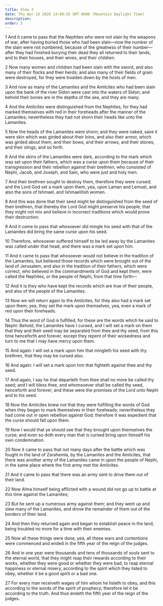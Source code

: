 ```yaml
---
title: Alma 3
date: Thu Apr 16 2020 14:09:55 GMT-0600 (Mountain Daylight Time)
description: 
order: 3
---
```


<p>
  1 And it came to pass that the Nephites who were not slain by the weapons of
  war, after having buried those who had been slain&#x2014;now the number of the
  slain were not numbered, because of the greatness of their number&#x2014;after
  they had finished burying their dead they all returned to their lands, and to
  their houses, and their wives, and their children.
</p>
<p>
  2 Now many women and children had been slain with the sword, and also many of
  their flocks and their herds; and also many of their fields of grain were
  destroyed, for they were trodden down by the hosts of men.
</p>
<p>
  3 And now as many of the Lamanites and the Amlicites who had been slain upon
  the bank of the river Sidon were cast into the waters of Sidon; and behold
  their bones are in the depths of the sea, and they are many.
</p>
<p>
  4 And the Amlicites were distinguished from the Nephites, for they had marked
  themselves with red in their foreheads after the manner of the Lamanites;
  nevertheless they had not shorn their heads like unto the Lamanites.
</p>
<p>
  5 Now the heads of the Lamanites were shorn; and they were naked, save it were
  skin which was girded about their loins, and also their armor, which was
  girded about them, and their bows, and their arrows, and their stones, and
  their slings, and so forth.
</p>
<p>
  6 And the skins of the Lamanites were dark, according to the mark which was
  set upon their fathers, which was a curse upon them because of their
  transgression and their rebellion against their brethren, who consisted of
  Nephi, Jacob, and Joseph, and Sam, who were just and holy men.
</p>
<p>
  7 And their brethren sought to destroy them, therefore they were cursed; and
  the Lord God set a mark upon them, yea, upon Laman and Lemuel, and also the
  sons of Ishmael, and Ishmaelitish women.
</p>
<p>
  8 And this was done that their seed might be distinguished from the seed of
  their brethren, that thereby the Lord God might preserve his people, that they
  might not mix and believe in incorrect traditions which would prove their
  destruction.
</p>
<p>
  9 And it came to pass that whosoever did mingle his seed with that of the
  Lamanites did bring the same curse upon his seed.
</p>
<p>
  10 Therefore, whosoever suffered himself to be led away by the Lamanites was
  called under that head, and there was a mark set upon him.
</p>
<p>
  11 And it came to pass that whosoever would not believe in the tradition of
  the Lamanites, but believed those records which were brought out of the land
  of Jerusalem, and also in the tradition of their fathers, which were correct,
  who believed in the commandments of God and kept them, were called the
  Nephites, or the people of Nephi, from that time forth&#x2014;
</p>
<p>
  12 And it is they who have kept the records which are true of their people,
  and also of the people of the Lamanites.
</p>
<p>
  13 Now we will return again to the Amlicites, for they also had a mark set
  upon them; yea, they set the mark upon themselves, yea, even a mark of red
  upon their foreheads.
</p>
<p>
  14 Thus the word of God is fulfilled, for these are the words which he said to
  Nephi: Behold, the Lamanites have I cursed, and I will set a mark on them that
  they and their seed may be separated from thee and thy seed, from this time
  henceforth and forever, except they repent of their wickedness and turn to me
  that I may have mercy upon them.
</p>
<p>
  15 And again: I will set a mark upon him that mingleth his seed with thy
  brethren, that they may be cursed also.
</p>
<p>
  16 And again: I will set a mark upon him that fighteth against thee and thy
  seed.
</p>
<p>
  17 And again, I say he that departeth from thee shall no more be called thy
  seed; and I will bless thee, and whomsoever shall be called thy seed,
  henceforth and forever; and these were the promises of the Lord unto Nephi and
  to his seed.
</p>
<p>
  18 Now the Amlicites knew not that they were fulfilling the words of God when
  they began to mark themselves in their foreheads; nevertheless they had come
  out in open rebellion against God; therefore it was expedient that the curse
  should fall upon them.
</p>
<p>
  19 Now I would that ye should see that they brought upon themselves the curse;
  and even so doth every man that is cursed bring upon himself his own
  condemnation.
</p>
<p>
  20 Now it came to pass that not many days after the battle which was fought in
  the land of Zarahemla, by the Lamanites and the Amlicites, that there was
  another army of the Lamanites came in upon the people of Nephi, in the same
  place where the first army met the Amlicites.
</p>
<p>
  21 And it came to pass that there was an army sent to drive them out of their
  land.
</p>
<p>
  22 Now Alma himself being afflicted with a wound did not go up to battle at
  this time against the Lamanites;
</p>
<p>
  23 But he sent up a numerous army against them; and they went up and slew many
  of the Lamanites, and drove the remainder of them out of the borders of their
  land.
</p>
<p>
  24 And then they returned again and began to establish peace in the land,
  being troubled no more for a time with their enemies.
</p>
<p>
  25 Now all these things were done, yea, all these wars and contentions were
  commenced and ended in the fifth year of the reign of the judges.
</p>
<p>
  26 And in one year were thousands and tens of thousands of souls sent to the
  eternal world, that they might reap their rewards according to their works,
  whether they were good or whether they were bad, to reap eternal happiness or
  eternal misery, according to the spirit which they listed to obey, whether it
  be a good spirit or a bad one.
</p>
<p>
  27 For every man receiveth wages of him whom he listeth to obey, and this
  according to the words of the spirit of prophecy; therefore let it be
  according to the truth. And thus endeth the fifth year of the reign of the
  judges.
</p>
